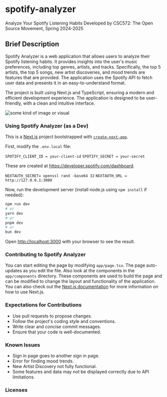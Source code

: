 # spotify-analyzer

Analyze Your Spotify Listening Habits
Developed by CSC572: The Open Source Movement, Spring 2024-2025

## Brief Description

Spotify Analyzer is a web application that allows users to analyze their Spotify listening habits. It provides insights into the user's music preferences, including top genres, artists, and tracks. Specifically, the top 5 artists, the top 5 songs, new artist discoveries, and mood trends are features that are provided. The application uses the Spotify API to fetch user data and presents it in an easy-to-understand format.

The project is built using Next.js and TypeScript, ensuring a modern and efficient development experience. The application is designed to be user-friendly, with a clean and intuitive interface.

![some kind of image or visual](https://via.placeholder.com/600x400.png?text=Spotify+Analyzer)

### Using Spotify Analyzer (as a Dev)

This is a [Next.js](https://nextjs.org) project bootstrapped with [`create-next-app`](https://nextjs.org/docs/app/api-reference/cli/create-next-app).

First, modify the `.env.local` file:

`SPOTIFY_CLIENT_ID = your-client-id`
`SPOTIFY_SECRET = your-secret`

These are created at https://developer.spotify.com/dashboard.

`NEXTAUTH_SECRET= openssl rand -base64 32`
`NEXTAUTH_URL = http://127.0.0.1:3000`

Now, run the development server (install node.js using `npm install` if needed):

```bash
npm run dev
# or
yarn dev
# or
pnpm dev
# or
bun dev
```

Open [http://localhost:3000](http://localhost:3000) with your browser to see the result.

### Contributing to Spotify Analyzer

You can start editing the page by modifying `app/page.tsx`. The page auto-updates as you edit the file.
Also look at the components in the `app/components` directory. These components are used to build the page and can be modified to change the layout and functionality of the application.
You can also check out the [Next.js documentation](https://nextjs.org/docs) for more information on how to use Next.js.

### Expectations for Contributions

- Use pull requests to propose changes.
- Follow the project's coding style and conventions.
- Write clear and concise commit messages.
- Ensure that your code is well-documented.

### Known Issues

- Sign in page goes to another sign in page.
- Error for finding mood trends.
- New Artist Discovery not fully functional.
- Some features and data may not be displayed correctly due to API limitations.

### Licenses
